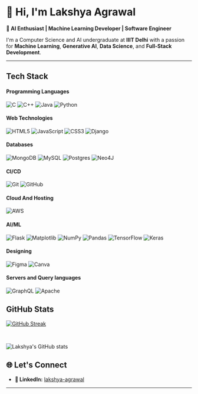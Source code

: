 # 👋 Hi, I'm **Lakshya Agrawal**  

**🚀 AI Enthusiast | Machine Learning Developer | Software Engineer**  

I'm a Computer Science and AI undergraduate at **IIIT Delhi** with a passion for **Machine Learning**, **Generative AI**, **Data Science**, and **Full-Stack Development**.

---

## Tech Stack
#### Programming Languages
![C](https://img.shields.io/badge/c-%2300599C.svg?style=for-the-badge&logo=c&logoColor=white) 
![C++](https://img.shields.io/badge/c++-%2300599C.svg?style=for-the-badge&logo=c%2B%2B&logoColor=white) 
![Java](https://img.shields.io/badge/java-%23ED8B00.svg?style=for-the-badge&logo=openjdk&logoColor=white) 
![Python](https://img.shields.io/badge/python-3670A0?style=for-the-badge&logo=python&logoColor=ffdd54)

#### Web Technologies
![HTML5](https://img.shields.io/badge/html5-%23E34F26.svg?style=for-the-badge&logo=html5&logoColor=white) 
![JavaScript](https://img.shields.io/badge/javascript-%23323330.svg?style=for-the-badge&logo=javascript&logoColor=%23F7DF1E) 
![CSS3](https://img.shields.io/badge/css3-%231572B6.svg?style=for-the-badge&logo=css3&logoColor=white)
![Django](https://img.shields.io/badge/django-%23092E20.svg?style=for-the-badge&logo=django&logoColor=white) 

#### Databases 
![MongoDB](https://img.shields.io/badge/MongoDB-%234ea94b.svg?style=for-the-badge&logo=mongodb&logoColor=white)
![MySQL](https://img.shields.io/badge/mysql-4479A1.svg?style=for-the-badge&logo=mysql&logoColor=white) 
![Postgres](https://img.shields.io/badge/postgres-%23316192.svg?style=for-the-badge&logo=postgresql&logoColor=white) 
![Neo4J](https://img.shields.io/badge/Neo4j-008CC1?style=for-the-badge&logo=neo4j&logoColor=white) 

#### CI/CD
![Git](https://img.shields.io/badge/git-%23F05033.svg?style=for-the-badge&logo=git&logoColor=white) 
![GitHub](https://img.shields.io/badge/github-%23121011.svg?style=for-the-badge&logo=github&logoColor=white) 

#### Cloud And Hosting
![AWS](https://img.shields.io/badge/AWS-%23FF9900.svg?style=for-the-badge&logo=amazon-aws&logoColor=white) 

#### AI/ML
![Flask](https://img.shields.io/badge/flask-%23000.svg?style=for-the-badge&logo=flask&logoColor=white) 
![Matplotlib](https://img.shields.io/badge/Matplotlib-%23ffffff.svg?style=for-the-badge&logo=Matplotlib&logoColor=black) 
![NumPy](https://img.shields.io/badge/numpy-%23013243.svg?style=for-the-badge&logo=numpy&logoColor=white) 
![Pandas](https://img.shields.io/badge/pandas-%23150458.svg?style=for-the-badge&logo=pandas&logoColor=white) 
![TensorFlow](https://img.shields.io/badge/TensorFlow-%23FF6F00.svg?style=for-the-badge&logo=TensorFlow&logoColor=white) 
![Keras](https://img.shields.io/badge/Keras-%23D00000.svg?style=for-the-badge&logo=Keras&logoColor=white) 

#### Designing
![Figma](https://img.shields.io/badge/figma-%23F24E1E.svg?style=for-the-badge&logo=figma&logoColor=white)
![Canva](https://img.shields.io/badge/Canva-%2300C4CC.svg?style=for-the-badge&logo=Canva&logoColor=white) 

#### Servers and Query languages
![GraphQL](https://img.shields.io/badge/-GraphQL-E10098?style=for-the-badge&logo=graphql&logoColor=white) 
![Apache](https://img.shields.io/badge/apache-%23D42029.svg?style=for-the-badge&logo=apache&logoColor=white) 



## GitHub Stats
[![GitHub Streak](https://streak-stats.demolab.com?user=OjasKetkar&theme=dracula&hide_border=true&border_radius=7&card_width=800)](https://git.io/streak-stats)

<br>

![Lakshya's GitHub stats](https://github-readme-stats.vercel.app/api?username=lakshya535&show_icons=true&theme=tokyonight)



## 🌐 **Let's Connect**

- **💼 LinkedIn:** [lakshya-agrawal](https://www.linkedin.com/in/lakshya-agrawal-260257244/)  

---
